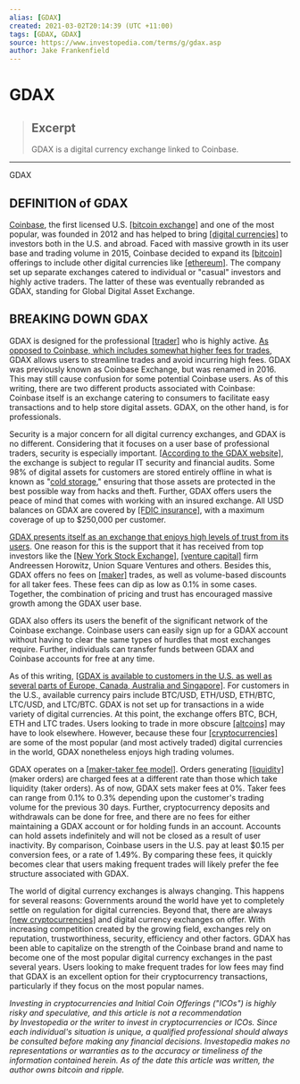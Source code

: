 ```yaml
---
alias: [GDAX]
created: 2021-03-02T20:14:39 (UTC +11:00)
tags: [GDAX, GDAX]
source: https://www.investopedia.com/terms/g/gdax.asp
author: Jake Frankenfield
---
```


# GDAX

> ## Excerpt
> GDAX is a digital currency exchange linked to Coinbase.

---

GDAX
## DEFINITION of GDAX

[Coinbase](https://www.investopedia.com/terms/c/coinbase.asp), the first licensed U.S. [[bitcoin exchange]](https://www.investopedia.com/terms/b/bitcoin-exchange.asp) and one of the most popular, was founded in 2012 and has helped to bring [[digital currencies]](https://www.investopedia.com/terms/d/digital-currency.asp) to investors both in the U.S. and abroad. Faced with massive growth in its user base and trading volume in 2015, Coinbase decided to expand its [[bitcoin]](https://www.investopedia.com/terms/b/bitcoin.asp) offerings to include other digital currencies like [[ethereum]](https://www.investopedia.com/terms/e/ethereum.asp). The company set up separate exchanges catered to individual or "casual" investors and highly active traders. The latter of these was eventually rebranded as GDAX, standing for Global Digital Asset Exchange.

## BREAKING DOWN GDAX

GDAX is designed for the professional [[trader]](https://www.investopedia.com/terms/t/trader.asp) who is highly active. [As opposed to Coinbase, which includes somewhat higher fees for trades](https://www.investopedia.com/tech/coinbase-what-it-and-how-do-you-use-it/), GDAX allows users to streamline trades and avoid incurring high fees. GDAX was previously known as Coinbase Exchange, but was renamed in 2016. This may still cause confusion for some potential Coinbase users. As of this writing, there are two different products associated with Coinbase: Coinbase itself is an exchange catering to consumers to facilitate easy transactions and to help store digital assets. GDAX, on the other hand, is for professionals.

Security is a major concern for all digital currency exchanges, and GDAX is no different. Considering that it focuses on a user base of professional traders, security is especially important. [[According to the GDAX website]](https://www.gdax.com/), the exchange is subject to regular IT security and financial audits. Some 98% of digital assets for customers are stored entirely offline in what is known as "[cold storage](https://www.investopedia.com/terms/c/cold-storage.asp)," ensuring that those assets are protected in the best possible way from hacks and theft. Further, GDAX offers users the peace of mind that comes with working with an insured exchange. All USD balances on GDAX are covered by [[FDIC insurance]](https://www.investopedia.com/terms/f/fdic.asp), with a maximum coverage of up to $250,000 per customer.

[GDAX presents itself as an exchange that enjoys high levels of trust from its users](https://www.investopedia.com/articles/investing/011116/two-biggest-flash-crashes-2015.asp). One reason for this is the support that it has received from top investors like the [[New York Stock Exchange]](https://www.investopedia.com/terms/n/nyse.asp), [[venture capital]](https://www.investopedia.com/terms/v/venturecapital.asp) firm Andreessen Horowitz, Union Square Ventures and others. Besides this, GDAX offers no fees on [[maker]](https://www.investopedia.com/terms/m/marketmaker.asp) trades, as well as volume-based discounts for all taker fees. These fees can dip as low as 0.1% in some cases. Together, the combination of pricing and trust has encouraged massive growth among the GDAX user base.

GDAX also offers its users the benefit of the significant network of the Coinbase exchange. Coinbase users can easily sign up for a GDAX account without having to clear the same types of hurdles that most exchanges require. Further, individuals can transfer funds between GDAX and Coinbase accounts for free at any time.

As of this writing, [[GDAX is available to customers in the U.S. as well as several parts of Europe, Canada, Australia and Singapore]](https://support.gdax.com/customer/en/portal/articles/2425188-which-countries-and-states-can-access-gdax-). For customers in the U.S., available currency pairs include BTC/USD, ETH/USD, ETH/BTC, LTC/USD, and LTC/BTC. GDAX is not set up for transactions in a wide variety of digital currencies. At this point, the exchange offers BTC, BCH, ETH and LTC trades. Users looking to trade in more obscure [[altcoins]](https://www.investopedia.com/terms/a/altcoin.asp) may have to look elsewhere. However, because these four [[cryptocurrencies]](https://www.investopedia.com/terms/c/cryptocurrency.asp) are some of the most popular (and most actively traded) digital currencies in the world, GDAX nonetheless enjoys high trading volumes.

GDAX operates on a [[maker-taker fee model]](https://www.investopedia.com/articles/investing/091814/what-bitcoins-intrinsic-value.asp). Orders generating [[liquidity]](https://www.investopedia.com/terms/l/liquidity.asp) (maker orders) are charged fees at a different rate than those which take liquidity (taker orders). As of now, GDAX sets maker fees at 0%. Taker fees can range from 0.1% to 0.3% depending upon the customer's trading volume for the previous 30 days. Further, cryptocurrency deposits and withdrawals can be done for free, and there are no fees for either maintaining a GDAX account or for holding funds in an account. Accounts can hold assets indefinitely and will not be closed as a result of user inactivity. By comparison, Coinbase users in the U.S. pay at least $0.15 per conversion fees, or a rate of 1.49%. By comparing these fees, it quickly becomes clear that users making frequent trades will likely prefer the fee structure associated with GDAX.

The world of digital currency exchanges is always changing. This happens for several reasons: Governments around the world have yet to completely settle on regulation for digital currencies. Beyond that, there are always [[new cryptocurrencies]](https://www.investopedia.com/news/how-bitcoin-works/) and digital currency exchanges on offer. With increasing competition created by the growing field, exchanges rely on reputation, trustworthiness, security, efficiency and other factors. GDAX has been able to capitalize on the strength of the Coinbase brand and name to become one of the most popular digital currency exchanges in the past several years. Users looking to make frequent trades for low fees may find that GDAX is an excellent option for their cryptocurrency transactions, particularly if they focus on the most popular names.

_Investing in cryptocurrencies and Initial Coin Offerings ("ICOs") is highly risky and speculative, and this article is not a recommendation by Investopedia or the writer to invest in cryptocurrencies or ICOs. Since each individual's situation is unique, a qualified professional should always be consulted before making any financial decisions. Investopedia makes no representations or warranties as to the accuracy or timeliness of the information contained herein. As of the date this article was written, the author owns bitcoin and ripple._
